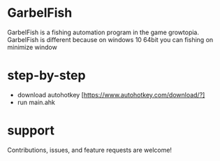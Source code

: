 # GarbelFish
GarbelFish is a fishing automation program in the game growtopia. <br>
GarbelFish is different because on windows 10 64bit you can fishing on minimize window

# step-by-step
- download autohotkey [https://www.autohotkey.com/download/?]
- run main.ahk

# support
Contributions, issues, and feature requests are welcome!